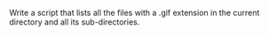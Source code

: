  Write a script that lists all the files with a .gif extension in the current directory and all its sub-directories.
